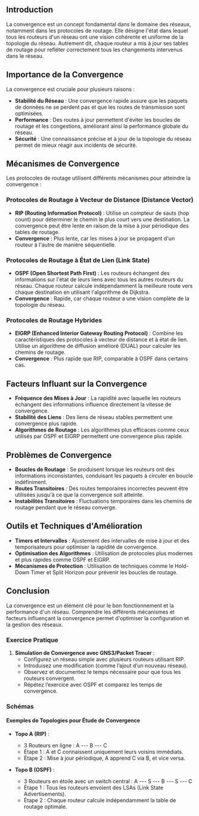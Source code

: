 
## Introduction

La convergence est un concept fondamental dans le domaine des réseaux, notamment dans les protocoles de routage. Elle désigne l'état dans lequel tous les routeurs d'un réseau ont une vision cohérente et uniforme de la topologie du réseau. Autrement dit, chaque routeur a mis à jour ses tables de routage pour refléter correctement tous les changements intervenus dans le réseau.

## Importance de la Convergence

La convergence est cruciale pour plusieurs raisons :

- **Stabilité du Réseau** : Une convergence rapide assure que les paquets de données ne se perdent pas et que les routes de transmission sont optimisées.
- **Performance** : Des routes à jour permettent d'éviter les boucles de routage et les congestions, améliorant ainsi la performance globale du réseau.
- **Sécurité** : Une connaissance précise et à jour de la topologie du réseau permet de mieux réagir aux incidents de sécurité.

## Mécanismes de Convergence

Les protocoles de routage utilisent différents mécanismes pour atteindre la convergence :

### Protocoles de Routage à Vecteur de Distance (Distance Vector)

- **RIP (Routing Information Protocol)** : Utilise un compteur de sauts (hop count) pour déterminer le chemin le plus court vers une destination. La convergence peut être lente en raison de la mise à jour périodique des tables de routage.
- **Convergence** : Plus lente, car les mises à jour se propagent d'un routeur à l'autre de manière séquentielle.

### Protocoles de Routage à État de Lien (Link State)

- **OSPF (Open Shortest Path First)** : Les routeurs échangent des informations sur l'état de leurs liens avec tous les autres routeurs du réseau. Chaque routeur calcule indépendamment la meilleure route vers chaque destination en utilisant l'algorithme de Dijkstra.
- **Convergence** : Rapide, car chaque routeur a une vision complète de la topologie du réseau.

### Protocoles de Routage Hybrides

- **EIGRP (Enhanced Interior Gateway Routing Protocol)** : Combine les caractéristiques des protocoles à vecteur de distance et à état de lien. Utilise un algorithme de diffusion amélioré (DUAL) pour calculer les chemins de routage.
- **Convergence** : Plus rapide que RIP, comparable à OSPF dans certains cas.

## Facteurs Influant sur la Convergence

- **Fréquence des Mises à Jour** : La rapidité avec laquelle les routeurs échangent des informations influence directement la vitesse de convergence.
- **Stabilité des Liens** : Des liens de réseau stables permettent une convergence plus rapide.
- **Algorithmes de Routage** : Les algorithmes plus efficaces comme ceux utilisés par OSPF et EIGRP permettent une convergence plus rapide.

## Problèmes de Convergence

- **Boucles de Routage** : Se produisent lorsque les routeurs ont des informations inconsistantes, conduisant les paquets à circuler en boucle indéfiniment.
- **Routes Transitoires** : Des routes temporaires incorrectes peuvent être utilisées jusqu'à ce que la convergence soit atteinte.
- **Instabilités Transitoires** : Fluctuations temporaires dans les chemins de routage pendant que le réseau converge.

## Outils et Techniques d'Amélioration

- **Timers et Intervalles** : Ajustement des intervalles de mise à jour et des temporisateurs pour optimiser la rapidité de convergence.
- **Optimisation des Algorithmes** : Utilisation de protocoles plus modernes et plus rapides comme OSPF et EIGRP.
- **Mécanismes de Protection** : Utilisation de techniques comme le Hold-Down Timer et Split Horizon pour prévenir les boucles de routage.

## Conclusion

La convergence est un élément clé pour le bon fonctionnement et la performance d'un réseau. Comprendre les différents mécanismes et facteurs influençant la convergence permet d'optimiser la configuration et la gestion des réseaux.

### Exercice Pratique

1. **Simulation de Convergence avec GNS3/Packet Tracer** :
    - Configurez un réseau simple avec plusieurs routeurs utilisant RIP.
    - Introduisez une modification (comme l’ajout d’un nouveau réseau).
    - Observez et documentez le temps nécessaire pour que tous les routeurs convergent.
    - Répétez l’exercice avec OSPF et comparez les temps de convergence.

### Schémas

#### Exemples de Topologies pour Étude de Convergence

- **Topo A (RIP)** :
    
    - 3 Routeurs en ligne : A --- B --- C
    - Étape 1 : A et C connaissent uniquement leurs voisins immédiats.
    - Étape 2 : Mise à jour périodique, A apprend C via B, et vice versa.
- **Topo B (OSPF)** :
    
    - 3 Routeurs en étoile avec un switch central : A --- S --- B --- S --- C
    - Étape 1 : Tous les routeurs envoient des LSAs (Link State Advertisements).
    - Étape 2 : Chaque routeur calcule indépendamment la table de routage optimale.